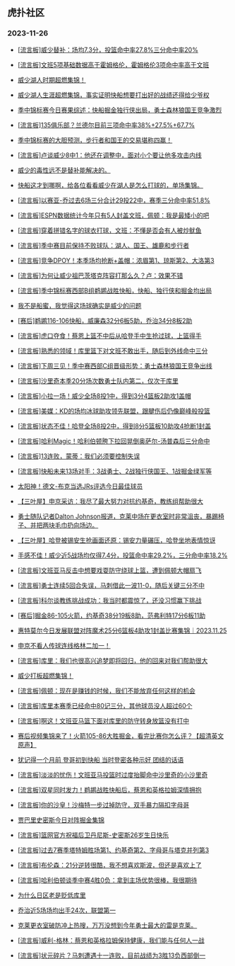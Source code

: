 ## 虎扑社区 
### 2023-11-26

+ [[流言板]威少替补：场均7.3分，投篮命中率27.8%三分命中率20%](https://bbs.hupu.com/623285438.html)

+ [[流言板]文班5项基础数据高于霍姆格伦，霍姆格伦3项命中率高于文班](https://bbs.hupu.com/623282694.html)

+ [威少湖人时期超燃集锦！](https://bbs.hupu.com/623282404.html)

+ [威少湖人生涯超燃集锦，事实证明快船想要打出好的战绩还得给少爷️权](https://bbs.hupu.com/623281709.html)

+ [季中锦标赛今日赛果综述：快船掘金独行侠出局，勇士森林狼国王竞争激烈](https://bbs.hupu.com/623278533.html)

+ [[流言板]135俱乐部？兰德尔目前三项命中率38%+27.5%+67.7%](https://bbs.hupu.com/623283013.html)

+ [季中锦标赛的大胆预测，步行者和国王的交易堪称四赢！](https://bbs.hupu.com/623282011.html)

+ [[流言板]卢谈威少8中1：他还在调整中，面对小个要让他多攻击内线](https://bbs.hupu.com/623283716.html)

+ [威少的毒性远不是替补能解决的。](https://bbs.hupu.com/623279478.html)

+ [快船这才到哪啊，给各位看看威少在湖人是怎么打球的，单场集锦。](https://bbs.hupu.com/623278269.html)

+ [[流言板]以赛亚-乔过去6场三分合计29投22中，赛季三分命中率51.8%](https://bbs.hupu.com/623282400.html)

+ [[流言板]ESPN数据统计今年只有5人封盖文班，佩顿：我是最矮小的吧](https://bbs.hupu.com/623279810.html)

+ [[流言板]穿着拼错名字的球衣打球，文班：不懂是否会有人被炒鱿鱼](https://bbs.hupu.com/623277159.html)

+ [[流言板]季中赛目前保持不败球队：湖人、国王、雄鹿和步行者](https://bbs.hupu.com/623284118.html)

+ [[流言板]竞争DPOY！本季场均抢断+盖帽：浓眉第1、琼斯第2、大洛第3](https://bbs.hupu.com/623277070.html)

+ [[流言板]为何让威少祖巴茨塔克阵容打那么久？卢：效果不错](https://bbs.hupu.com/623276960.html)

+ [[流言板]季中锦标赛西部B组鹈鹕战胜快船，快船、独行侠和掘金均出局](https://bbs.hupu.com/623275773.html)

+ [我不是船蜜，我觉得这场球确实是威少的问题](https://bbs.hupu.com/623283531.html)

+ [[赛后]鹈鹕116-106快船，威廉森32分6板5助，乔治34分8板2助](https://bbs.hupu.com/623275715.html)

+ [[流言板]虎口夺食！蔡恩上篮不中后从哈登手中生抢过球，上篮得手](https://bbs.hupu.com/623275515.html)

+ [[流言板]熟悉的领域！库里篮下对文班不敢出手，随后到外线命中三分](https://bbs.hupu.com/623274603.html)

+ [[流言板]下周三见！季中赛西部C组晋级形势：勇士森林狼国王竞争出线](https://bbs.hupu.com/623275490.html)

+ [[流言板]沙里奇本季20分场次数勇士队内第二，仅次于库里](https://bbs.hupu.com/623275639.html)

+ [[流言板]小拉一场！威少全场8投1中，得到3分4篮板2助攻1盖帽](https://bbs.hupu.com/623276275.html)

+ [[流言板]美媒：KD的场均冰球助攻领先联盟，跟腱伤后仍像巅峰般投篮](https://bbs.hupu.com/623285691.html)

+ [[流言板]状态不佳！哈登全场8投2中，得到8分5篮板10助攻4抢断1封盖](https://bbs.hupu.com/623275827.html)

+ [[流言板]哈利Magic！哈利伯顿胯下拉回晃倒奥萨尔-汤普森后三分命中](https://bbs.hupu.com/623268836.html)

+ [[流言板]13连败，蒙蒂：我们必须要控制失误](https://bbs.hupu.com/623284721.html)

+ [[流言板]快船未来13场对手：3战勇士、2战独行侠国王、1战掘金绿军等](https://bbs.hupu.com/623275931.html)

+ [太阳神！德文-布克当选JRs评选今日最佳球员](https://bbs.hupu.com/623279932.html)

+ [【三叶屋】申京采访：我尽了最大努力对抗约基奇，教练组帮助很大](https://bbs.hupu.com/623274653.html)

+ [勇士随队记者Dalton Johnson报道，克莱中场在更衣室时非常沮丧，暴踢椅子、并把两块毛巾扔向场边。](https://bbs.hupu.com/623277605.html)

+ [【三叶屋】哈登被锡安生抢画面还原：锡安力量碾压，哈登坐地表情惊讶](https://bbs.hupu.com/623277874.html)

+ [手感不佳！威少近5战场均仅得7.4分，投篮命中率29.2%，三分命中率18.2%](https://bbs.hupu.com/623283324.html)

+ [[流言板]文班亚马反击中想要戏耍防守绕球上篮，遭到佩顿大帽扇飞](https://bbs.hupu.com/623272055.html)

+ [[流言板]勇士连续5回合失误，马刺借此一波11-0，随后关键三分不中](https://bbs.hupu.com/623274764.html)

+ [[流言板]科尔谈教练挑战成功：我当时都震惊了，还没习惯赢下挑战](https://bbs.hupu.com/623276466.html)

+ [[赛后]掘金86-105火箭，约基奇38分19板8助，范弗利特17分6板11助](https://bbs.hupu.com/623270640.html)

+ [惠特莫尔今日发展联盟对阵魔术25分6篮板4助攻1封盖比赛集锦｜2023.11.25](https://bbs.hupu.com/623281873.html)

+ [申京不看人传球连线格林二加一！](https://bbs.hupu.com/623274239.html)

+ [[流言板]库里：我们也很高兴追梦即将回归，他的回来对我们帮助很大](https://bbs.hupu.com/623279315.html)

+ [威少打板超燃集锦！](https://bbs.hupu.com/623283915.html)

+ [[流言板]佩顿：现在是赚钱的时候，我们不能放弃任何这样的机会](https://bbs.hupu.com/623279686.html)

+ [[流言板]库里本赛季已经命中80记三分，其他球员没人超过60个](https://bbs.hupu.com/623275265.html)

+ [[流言板]啊这！文班亚马篮下面对库里的防守转身放篮没有打中](https://bbs.hupu.com/623272551.html)

+ [赛后视频集锦来了！火箭105-86大胜掘金，看完比赛你怎么评？【超清英文原声】](https://bbs.hupu.com/623273866.html)

+ [犹记得一个月前 登哥初到快船  当时登密各种示好 团结的话语](https://bbs.hupu.com/623283698.html)

+ [[流言板]淡淡的忧伤！文班亚马投篮时过度抬脚命中沙里奇的小沙里奇](https://bbs.hupu.com/623274282.html)

+ [[流言板]双星同时发力！鹈鹕战胜快船后，蔡恩和英格拉姆深情拥抱](https://bbs.hupu.com/623276011.html)

+ [[流言板]你的沙皇！沙梅特一步过掉防守，双手暴力隔扣字母哥](https://bbs.hupu.com/623270185.html)

+ [贾巴里史密斯今日对阵掘金集锦](https://bbs.hupu.com/623273580.html)

+ [[流言板]篮网官方祝福后卫丹尼斯-史密斯26岁生日快乐](https://bbs.hupu.com/623284646.html)

+ [[流言板]过去7赛季塔特姆胜场第1、约基奇第2、字母哥与塔克并列第3](https://bbs.hupu.com/623277002.html)

+ [[流言板]布伦森：21分逆转很酷，我不想喜欢斯波，但还是喜欢上了](https://bbs.hupu.com/623284917.html)

+ [[流言板]哈利伯顿谈季中赛4胜0负：拿到主场优势很棒，我很期待](https://bbs.hupu.com/623284175.html)

+ [为什么日区老是贬低库里](https://bbs.hupu.com/623283744.html)

+ [乔治近5场场均出手24次，联盟第一](https://bbs.hupu.com/623283488.html)

+ [克莱更衣室破防冲上热搜，万万没想到今年勇士最大的雷是克莱。](https://bbs.hupu.com/623280564.html)

+ [[流言板]威利-格林：蔡恩和英格拉姆保持健康，我们能与任何人一战](https://bbs.hupu.com/623283848.html)

+ [[流言板]状元碎片？马刺遭遇十一连败，目前战绩为3胜13负西部倒一](https://bbs.hupu.com/623275398.html)


